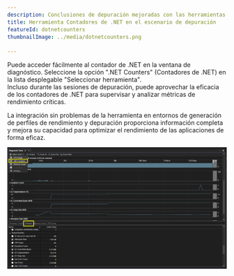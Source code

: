 ```yaml
---
description: Conclusiones de depuración mejoradas con las herramientas de contadores de .NET
title: Herramienta Contadores de .NET en el escenario de depuración
featureId: dotnetcounters
thumbnailImage: ../media/dotnetcounters.png

---
```



Puede acceder fácilmente al contador de .NET en la ventana de diagnóstico. Seleccione la opción ".NET Counters" (Contadores de .NET) en la lista desplegable "Seleccionar herramienta".  
 Incluso durante las sesiones de depuración, puede aprovechar la eficacia de los contadores de .NET para supervisar y analizar métricas de rendimiento críticas. 
 
 La integración sin problemas de la herramienta en entornos de generación de perfiles de rendimiento y depuración proporciona información completa y mejora su capacidad para optimizar el rendimiento de las aplicaciones de forma eficaz.

![Contadores de .NET en depuración](../media/DotnetCounters.png "Contadores de .NET en depuración")



